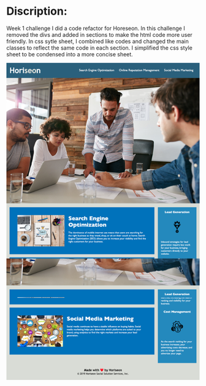# Discription: 
Week 1 challenge I did a code refactor for Horeseon. In this challenge I removed the divs and added in sections to make the html code more user friendly. In css sytle sheet, I combined like codes and changed the main classes to reflect the same code in each section. I simplified the css style sheet to be condensed into a more concise sheet.

![Horeseon-refactor-screenshot](./assets/images/Horeseon-refactor-screenshot.png)
